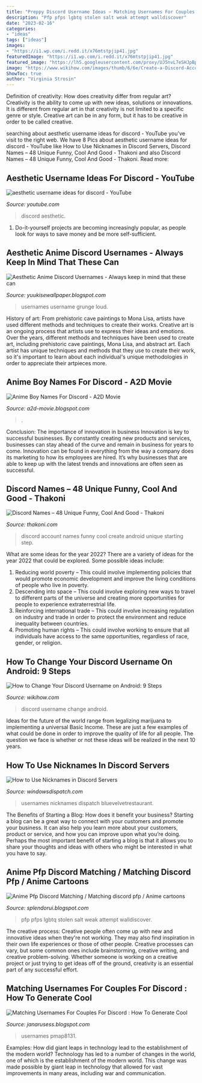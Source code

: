 ```yaml
---
title: "Preppy Discord Username Ideas ~ Matching Usernames For Couples For Discord : How To Generate Cool"
description: "Pfp pfps lgbtq stolen salt weak attempt walldiscover"
date: "2023-02-16"
categories:
- "ideas"
tags: ["ideas"]
images:
- "https://i1.wp.com/i.redd.it/x76mtstpjip41.jpg"
featuredImage: "https://i1.wp.com/i.redd.it/x76mtstpjip41.jpg"
featured_image: "https://lh5.googleusercontent.com/proxy/UJ5nvL7eSHJpBpf-nCy3GIPDpXLmaW2Sz51ls9jW-F02fKDAjABgUnzBZJcz9bvmrlbf5fH4n3ihItieayspE-dV3QQkh8YMoTFgbmsYUH8MqgSPYRedV3A=w1200-h630-p-k-no-nu"
image: "https://www.wikihow.com/images/thumb/6/6e/Create-a-Discord-Account-on-Android-Step-9.jpg/aid8993255-v4-1200px-Create-a-Discord-Account-on-Android-Step-9.jpg"
ShowToc: true
author: "Virginia Strosin"
---
```



Definition of creativity: How does creativity differ from regular art?
Creativity is the ability to come up with new ideas, solutions or innovations. It is different from regular art in that creativity is not limited to a specific genre or style. Creative art can be in any form, but it has to be creative in order to be called creative.

	

		
searching about aesthetic username ideas for discord - YouTube you've visit to the right web. We have 8 Pics about aesthetic username ideas for discord - YouTube like How to Use Nicknames in Discord Servers, Discord Names – 48 Unique Funny, Cool And Good - Thakoni and also Discord Names – 48 Unique Funny, Cool And Good - Thakoni. Read more:
		
    
## Aesthetic Username Ideas For Discord - YouTube

<img loading=lazy src="https://i.ytimg.com/vi/MYaOGjjUGzU/hqdefault.jpg" onerror="this.onerror=null;this.src='https://tse1.mm.bing.net/th?id=OIP.0S06hrYonW_uRvp3uW62wAHaFj&amp;pid=15.1';" alt="aesthetic username ideas for discord - YouTube">

_Source: youtube.com_

>discord aesthetic. 

	

1. Do-it-yourself projects are becoming increasingly popular, as people look for ways to save money and be more self-sufficient.

    
## Aesthetic Anime Discord Usernames - Always Keep In Mind That These Can

<img loading=lazy src="https://lh5.googleusercontent.com/proxy/IMc9e9TwBvZNAKGdS3ilqUL1qhXWXOl8OLFCQUNMyc8i7qa3kKp6VxBBZ2Kzcj7_mBnDKeziVyHAbjnbEg26PHcmiEv839ifzhaeTilsZ1CGCd9Yn3gH0QmPWQ=w1200-h630-p-k-no-nu" onerror="this.onerror=null;this.src='https://tse2.mm.bing.net/th?id=OIP.r2Q0yfHfKKvlQh3x0olQrwAAAA&amp;pid=15.1';" alt="Aesthetic Anime Discord Usernames - Always keep in mind that these can">

_Source: yuukisewallpaper.blogspot.com_

>usernames username grunge loud. 

	

History of art: From prehistoric cave paintings to Mona Lisa, artists have used different methods and techniques to create their works.
Creative art is an ongoing process that artists use to express their ideas and emotions. Over the years, different methods and techniques have been used to create art, including prehistoric cave paintings, Mona Lisa, and abstract art. Each artist has unique techniques and methods that they use to create their work, so it's important to learn about each individual's unique methodologies in order to appreciate their artpieces more.

    
## Anime Boy Names For Discord - A2D Movie

<img loading=lazy src="https://i.pinimg.com/564x/ab/5d/24/ab5d24d2fb01340cc78cba99d6e8bd0f.jpg" onerror="this.onerror=null;this.src='https://tse3.mm.bing.net/th?id=OIP.nixZ4B6eQyLk1_Np4VVkowHaNK&amp;pid=15.1';" alt="Anime Boy Names For Discord - A2D Movie">

_Source: a2d-movie.blogspot.com_

>. 

	

Conclusion: The importance of innovation in business
Innovation is key to successful businesses. By constantly creating new products and services, businesses can stay ahead of the curve and remain in business for years to come. Innovation can be found in everything from the way a company does its marketing to how its employees are hired. It’s why businesses that are able to keep up with the latest trends and innovations are often seen as successful.

    
## Discord Names – 48 Unique Funny, Cool And Good - Thakoni

<img loading=lazy src="https://www.wikihow.com/images/thumb/6/6e/Create-a-Discord-Account-on-Android-Step-9.jpg/aid8993255-v4-1200px-Create-a-Discord-Account-on-Android-Step-9.jpg" onerror="this.onerror=null;this.src='https://tse3.mm.bing.net/th?id=OIP.C0hVZ4gWz4a-6XWLTLwkdQHaFj&amp;pid=15.1';" alt="Discord Names – 48 Unique Funny, Cool And Good - Thakoni">

_Source: thakoni.com_

>discord account names funny cool create android unique starting step. 

	

What are some ideas for the year 2022?
There are a variety of ideas for the year 2022 that could be explored. Some possible ideas include: 
1. Reducing world poverty – This could involve implementing policies that would promote economic development and improve the living conditions of people who live in poverty. 
2. Descending into space – This could involve exploring new ways to travel to different parts of the universe and creating more opportunities for people to experience extraterrestrial life. 
3. Reinforcing international trade – This could involve increasing regulation on industry and trade in order to protect the environment and reduce inequality between countries. 
4. Promoting human rights – This could involve working to ensure that all individuals have access to the same opportunities, regardless of race, gender, or religion.

    
## How To Change Your Discord Username On Android: 9 Steps

<img loading=lazy src="https://www.wikihow.com/images/f/fb/Change-Your-Discord-Username-on-Android-Step-9.jpg" onerror="this.onerror=null;this.src='https://tse3.mm.bing.net/th?id=OIP.135oVNZapCR1PnVDF-yMDgHaFj&amp;pid=15.1';" alt="How to Change Your Discord Username on Android: 9 Steps">

_Source: wikihow.com_

>discord username change android. 

	

Ideas for the future of the world range from legalizing marijuana to implementing a universal Basic Income. These are just a few examples of what could be done in order to improve the quality of life for all people. The question we face is whether or not these ideas will be realized in the next 10 years.

    
## How To Use Nicknames In Discord Servers

<img loading=lazy src="https://www.windowsdispatch.com/wp-content/uploads/2020/02/Discord-Change-Username.png" onerror="this.onerror=null;this.src='https://tse1.mm.bing.net/th?id=OIP.BTRxqldLW1s-sGRLKPH23gHaFF&amp;pid=15.1';" alt="How to Use Nicknames in Discord Servers">

_Source: windowsdispatch.com_

>usernames nicknames dispatch bluevelvetrestaurant. 

	

The Benefits of Starting a Blog: How does it benefit your business?
Starting a blog can be a great way to connect with your customers and promote your business. It can also help you learn more about your customers, product or service, and how you can improve upon what you’re doing. Perhaps the most important benefit of starting a blog is that it allows you to share your thoughts and ideas with others who might be interested in what you have to say.

    
## Anime Pfp Discord Matching / Matching Discord Pfp / Anime Cartoons

<img loading=lazy src="https://i1.wp.com/i.redd.it/x76mtstpjip41.jpg" onerror="this.onerror=null;this.src='https://tse4.mm.bing.net/th?id=OIP.Lb137_r8zT--pP_CrBOnzwHaNK&amp;pid=15.1';" alt="Anime Pfp Discord Matching / Matching discord pfp / Anime cartoons">

_Source: splendorui.blogspot.com_

>pfp pfps lgbtq stolen salt weak attempt walldiscover. 

	

The creative process:
Creative people often come up with new and innovative ideas when they're not working. They may also find inspiration in their own life experiences or those of other people. Creative processes can vary, but some common ones include brainstorming, creative writing, and creative problem-solving. Whether someone is working on a creative project or just trying to get ideas off of the ground, creativity is an essential part of any successful effort.

    
## Matching Usernames For Couples For Discord : How To Generate Cool

<img loading=lazy src="https://lh5.googleusercontent.com/proxy/UJ5nvL7eSHJpBpf-nCy3GIPDpXLmaW2Sz51ls9jW-F02fKDAjABgUnzBZJcz9bvmrlbf5fH4n3ihItieayspE-dV3QQkh8YMoTFgbmsYUH8MqgSPYRedV3A=w1200-h630-p-k-no-nu" onerror="this.onerror=null;this.src='https://tse4.mm.bing.net/th?id=OIP.hQhf4SKK_xeFNgLd4lxmiwAAAA&amp;pid=15.1';" alt="Matching Usernames For Couples For Discord : How To Generate Cool">

_Source: janarusess.blogspot.com_

>usernames pmap8131. 

	

Examples: How did giant leaps in technology lead to the establishment of the modern world?
Technology has led to a number of changes in the world, one of which is the establishment of the modern world. This change was made possible by giant leap in technology that allowed for vast improvements in many areas, including war and communication.

